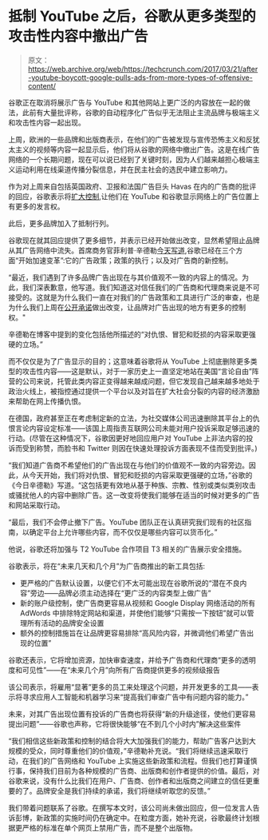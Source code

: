 # 抵制 YouTube 之后，谷歌从更多类型的攻击性内容中撤出广告 

> 原文：<https://web.archive.org/web/https://techcrunch.com/2017/03/21/after-youtube-boycott-google-pulls-ads-from-more-types-of-offensive-content/>

谷歌正在取消将展示广告与 YouTube 和其他网站上更广泛的内容放在一起的做法，此前有大量批评称，谷歌的自动程序化广告似乎无法阻止主流品牌与极端主义和攻击性内容一起出现。

上周，欧洲的一些品牌和出版商表示，在他们的广告被发现与宣传恐怖主义和反犹太主义的视频等内容一起显示后，他们将从谷歌的网络中撤出广告。这是在线广告网络的一个长期问题，现在可以说已经到了关键时刻，因为人们越来越担心极端主义运动利用在线渠道传播分裂信息，并在民主社会的选民中建立影响力。

作为对上周来自包括英国政府、卫报和法国广告巨头 Havas 在内的广告商的批评的回应，谷歌表示将[扩大控制](https://web.archive.org/web/20221003050713/https://beta.techcrunch.com/2017/03/18/google-offers-more-control-after-ads-on-offensive-content-leads-to-brand-boycott/),让他们在 YouTube 和谷歌显示网络上的广告位置上有更多的发言权。

此后，更多品牌加入了抵制行列。

谷歌现在就其回应提供了更多细节，并表示已经开始做出改变，显然希望阻止品牌从其广告网络中流失。首席商务官菲利普·辛德勒[今天写道](https://web.archive.org/web/20221003050713/https://blog.google/topics/ads/expanded-safeguards-for-advertisers/),谷歌已经在三个方面“开始加速变革”:它的广告政策；政策的执行；以及对广告商的新控制。

“最近，我们遇到了许多品牌广告出现在与其价值观不一致的内容上的情况。为此，我们深表歉意，他写道。我们知道这对信任我们的广告商和代理商来说是不可接受的。这就是为什么我们一直在对我们的广告政策和工具进行广泛的审查，也是为什么我们上周在[公开承诺](https://web.archive.org/web/20221003050713/https://blog.google/topics/google-europe/improving-our-brand-safety-controls/)做出改变，让品牌对广告出现的地方有更多的控制权。"

辛德勒在博客中提到的变化包括他所描述的“对仇恨、冒犯和贬损的内容采取更强硬的立场。”

而不仅仅是为了广告显示的目的；这意味着谷歌将从 YouTube 上彻底删除更多类型的攻击性内容——这是默认，对于一家历史上一直坚定地站在美国“言论自由”阵营的公司来说，托管此类内容正变得越来越成问题，但它发现自己越来越多地处于政治火线上，被指控通过提供一个平台以及对旨在扩大社会分裂的内容的经济激励来帮助在网上传播仇恨。

在德国，政府甚至正在考虑制定新的立法，为社交媒体公司迅速删除其平台上的仇恨言论内容设定标准——该国上周指责互联网公司未能对用户投诉采取足够迅速的行动。(尽管在这种情况下，谷歌因更好地回应用户对 YouTube 上非法内容的投诉而受到称赞，而脸书和 Twitter 则因在快速处理投诉方面表现不佳而受到批评。)

“我们知道广告商不希望他们的广告出现在与他们的价值观不一致的内容旁边。因此，从今天开始，我们将对仇恨、冒犯和贬损的内容采取更强硬的立场，”谷歌的《今日辛德勒》写道。“这包括更有效地从基于种族、宗教、性别或类似类别攻击或骚扰他人的内容中删除广告。这一改变将使我们能够在适当的时候对更多的广告和网站采取行动。

“最后，我们不会停止撤下广告。YouTube 团队正在认真研究我们现有的社区指南，以确定平台上允许哪些内容，而不仅仅是哪些内容可以货币化。”

他说，谷歌还将加强与 T2 YouTube 合作项目 T3 相关的广告展示安全措施。

谷歌表示，将在“未来几天和几个月”为广告商推出的新工具包括:

*   更严格的广告默认设置，以便它们不太可能出现在谷歌所说的“潜在不良内容”旁边——品牌必须主动选择在“更广泛的内容类型上做广告”
*   新的账户级控制，使广告商更容易从视频和 Google Display 网络活动的所有 AdWords 中排除特定网站和渠道，并使他们能够“只需按一下按钮”就可以管理所有活动的品牌安全设置
*   额外的控制措施旨在让品牌更容易排除“高风险内容，并微调他们希望广告出现的位置”

谷歌还表示，它将增加资源，加快审查速度，并给予广告商和代理商“更多的透明度和可见性”——在“未来几个月”向所有广告商提供更多的视频级报告

该公司表示，将雇用“显著”更多的员工来处理这个问题，并开发更多的工具——表示将寻求应用人工智能和机器学习来“提高我们审查广告中有问题内容的能力。”

未来，对其广告出现位置有投诉的广告商也将获得“新的升级途径，使他们更容易提出问题”——谷歌也声称，它将很快能够“在不到几个小时内”解决这些案件

“我们相信这些新政策和控制的结合将大大加强我们的能力，帮助广告客户达到大规模的受众，同时尊重他们的价值观，”辛德勒补充说。“我们将继续迅速采取行动，在我们的广告网络和 YouTube 上实施这些新政策和流程。但我们也打算谨慎行事，保持我们目前为各种规模的广告商、出版商和创作者提供的价值。最后，对谷歌来说，没有什么比我们在用户、广告商、创作者和出版商之间建立的信任更重要的了。品牌安全是我们持续的承诺，我们将继续听取您的反馈。”

我们带着问题联系了谷歌。在撰写本文时，该公司尚未做出回应，但一位发言人告诉彭博，新政策的实施时间仍在确定中。在粒度方面，她补充说，谷歌最终计划根据更严格的标准在单个网页上禁用广告，而不是整个出版物。